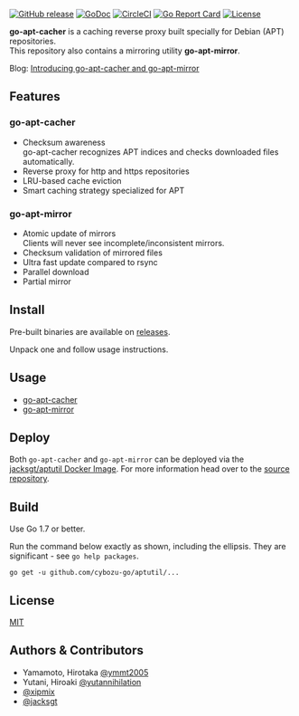 [![GitHub release](https://img.shields.io/github/release/cybozu-go/aptutil.svg?maxAge=60)][releases]
[![GoDoc](https://godoc.org/github.com/cybozu-go/aptutil?status.svg)][godoc]
[![CircleCI](https://circleci.com/gh/cybozu-go/aptutil.svg?style=svg)](https://circleci.com/gh/cybozu-go/aptutil)
[![Go Report Card](https://goreportcard.com/badge/github.com/cybozu-go/aptutil)](https://goreportcard.com/report/github.com/cybozu-go/aptutil)
[![License](https://img.shields.io/github/license/cybozu-go/aptutil.svg?maxAge=2592000)](LICENSE)

**go-apt-cacher** is a caching reverse proxy built specially for Debian (APT) repositories.  
This repository also contains a mirroring utility **go-apt-mirror**.

Blog: [Introducing go-apt-cacher and go-apt-mirror](http://ymmt2005.hatenablog.com/entry/2016/07/19/Introducing_go-apt-cacher_and_go-apt-mirror)

Features
--------

### go-apt-cacher

* Checksum awareness  
  go-apt-cacher recognizes APT indices and checks downloaded files automatically.
* Reverse proxy for http and https repositories
* LRU-based cache eviction
* Smart caching strategy specialized for APT

### go-apt-mirror

* Atomic update of mirrors  
    Clients will never see incomplete/inconsistent mirrors.
* Checksum validation of mirrored files
* Ultra fast update compared to rsync
* Parallel download
* Partial mirror

Install
-------

Pre-built binaries are available on [releases][].

Unpack one and follow usage instructions.

Usage
-----

* [go-apt-cacher](cmd/go-apt-cacher/USAGE.md)
* [go-apt-mirror](cmd/go-apt-mirror/USAGE.md)

Deploy
------

Both `go-apt-cacher` and `go-apt-mirror` can be deployed via the [jacksgt/aptutil Docker Image](https://hub.docker.com/r/jacksgt/aptutil/). For more information head over to the [source repository](https://github.com/jacksgt/docker-aptutil).

Build
-----

Use Go 1.7 or better.

Run the command below exactly as shown, including the ellipsis.
They are significant - see `go help packages`.

```
go get -u github.com/cybozu-go/aptutil/...
```

License
-------

[MIT][]

Authors & Contributors
----------------------

* Yamamoto, Hirotaka [@ymmt2005](https://github.com/ymmt2005)
* Yutani, Hiroaki [@yutannihilation](https://github.com/yutannihilation)
* [@xipmix](https://github.com/xipmix)
* [@jacksgt](https://github.com/jacksgt)

[releases]: https://github.com/cybozu-go/aptutil/releases
[godoc]: https://godoc.org/github.com/cybozu-go/aptutil
[MIT]: https://opensource.org/licenses/MIT
